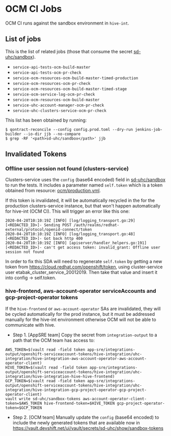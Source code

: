 # OCM CI Jobs

OCM CI runs against the sandbox environment in `hive-int`.

## List of jobs

This is the list of related jobs (those that consume the secret [sd-uhc/sandbox](https://vault.devshift.net/ui/vault/secrets/sd-uhc/show/sandbox)).

- `service-api-tests-ocm-build-master`
- `service-api-tests-ocm-pr-check`
- `service-ocm-resources-ocm-build-master-timed-production`
- `service-ocm-resources-ocm-pr-check`
- `service-ocm-resources-ocm-build-master-timed-stage`
- `service-ocm-service-log-ocm-pr-check`
- `service-ocm-resources-ocm-build-master`
- `service-uhc-account-manager-ocm-pr-check`
- `service-uhc-clusters-service-ocm-pr-check`

This list has been obtained by running:

```
$ qontract-reconcile --config config.prod.toml --dry-run jenkins-job-builder --io-dir jjb --no-compare
$ grep -RF '<path>sd-uhc/sandbox</path>' jjb
```

## Invalidated Tokens

### Offline user session not found (clusters-service)

Clusters-service uses the `config` (base64 encoded) field in [sd-uhc/sandbox](https://vault.devshift.net/ui/vault/secrets/sd-uhc/show/sandbox) to run the tests. It includes a parameter named `self.token` which is a token obtained from resource: [ocm/production.yml](https://gitlab.cee.redhat.com/service/app-interface/blob/master/data/dependencies/ocm/production.yml).

If this token is invalidated, it will be automatically recycled in the for the production clusters-service instance, but that won't happen automatically for hive-int (OCM CI). This will trigger an error like this one:

```
2020-04-28T10:10:19Z [INFO] [log/logging_transport.go:29] [<REDACTED_ID>]- Sending POST /auth/realms/redhat-external/protocol/openid-connect/token
2020-04-28T10:10:19Z [INFO] [log/logging_transport.go:48] [<REDACTED_ID>]- Got back http 400
2020-04-28T10:10:19Z [INFO] [apiserver/handler_helpers.go:191] [<REDACTED_ID>]- can't get access token: invalid_grant: Offline user session not found
```

In order to fix this SDA will need to regenerate `self.token` by getting a new token from https://cloud.redhat.com/openshift/token, using cluster-service user etabak_cluster_service_20012019. Then take that value and insert it into config -> self.token.

### hive-frontend, aws-account-operator serviceAccounts and gcp-project-operator tokens

If the `hive-frontend` or `aws-account-operator` SAs are invalidated, they will be cycled automatically for the prod instance, but it must be addressed manually for the hive-int environment otherwise OCM will not be able to communicate with hive.

- Step 1. [AppSRE team] Copy the secret from `integration-output` to a path that the OCM team has access to:

```
AWS_TOKEN=$(vault read -field token app-sre/integrations-output/openshift-serviceaccount-tokens/hive-integration/uhc-integration/hive-integration-aws-account-operator-aws-account-operator-client)
HIVE_TOKEN=$(vault read -field token app-sre/integrations-output/openshift-serviceaccount-tokens/hive-integration/uhc-integration/hive-integration-hive-hive-frontend)
GCP_TOKEN=$(vault read -field token app-sre/integrations-output/openshift-serviceaccount-tokens/hive-integration/uhc-integration/hive-integration-gcp-project-operator-gcp-project-operator-client)
vault write sd-uhc/sandbox-tokens aws-account-operator-client-token=$AWS_TOKEN hive-frontend-token=$HIVE_TOKEN gcp-project-operator-token=$GCP_TOKEN
```

- Step 2. [OCM team] Manually update the `config` (base64 encoded) to include the newly generated tokens that are available now in https://vault.devshift.net/ui/vault/secrets/sd-uhc/show/sandbox-tokens
